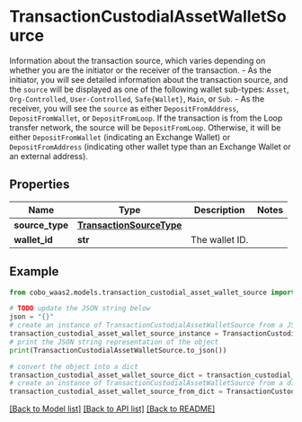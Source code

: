 # TransactionCustodialAssetWalletSource

Information about the transaction source, which varies depending on whether you are the initiator or the receiver of the transaction.   - As the initiator, you will see detailed information about the transaction source, and the `source` will be displayed as one of the following wallet sub-types: `Asset`, `Org-Controlled`, `User-Controlled`, `Safe{Wallet}`, `Main`, or `Sub`. - As the receiver, you will see the `source` as either `DepositFromAddress`, `DepositFromWallet`, or `DepositFromLoop`. If the transaction is from the Loop transfer network, the source will be `DepositFromLoop`. Otherwise, it will be either `DepositFromWallet` (indicating an Exchange Wallet) or `DepositFromAddress` (indicating other wallet type than an Exchange Wallet or an external address). 

## Properties

Name | Type | Description | Notes
------------ | ------------- | ------------- | -------------
**source_type** | [**TransactionSourceType**](TransactionSourceType.md) |  | 
**wallet_id** | **str** | The wallet ID. | 

## Example

```python
from cobo_waas2.models.transaction_custodial_asset_wallet_source import TransactionCustodialAssetWalletSource

# TODO update the JSON string below
json = "{}"
# create an instance of TransactionCustodialAssetWalletSource from a JSON string
transaction_custodial_asset_wallet_source_instance = TransactionCustodialAssetWalletSource.from_json(json)
# print the JSON string representation of the object
print(TransactionCustodialAssetWalletSource.to_json())

# convert the object into a dict
transaction_custodial_asset_wallet_source_dict = transaction_custodial_asset_wallet_source_instance.to_dict()
# create an instance of TransactionCustodialAssetWalletSource from a dict
transaction_custodial_asset_wallet_source_from_dict = TransactionCustodialAssetWalletSource.from_dict(transaction_custodial_asset_wallet_source_dict)
```
[[Back to Model list]](../README.md#documentation-for-models) [[Back to API list]](../README.md#documentation-for-api-endpoints) [[Back to README]](../README.md)


